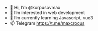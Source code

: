 - 👋 Hi, I’m @korpusovmax
- 👀 I’m interested in web development
- 🌱 I’m currently learning Javascript, vue3
- 📫 Telegram https://t.me/maxcrocus

<!---
korpusovmax/korpusovmax is a ✨ special ✨ repository because its `README.md` (this file) appears on your GitHub profile.
You can click the Preview link to take a look at your changes.
--->
